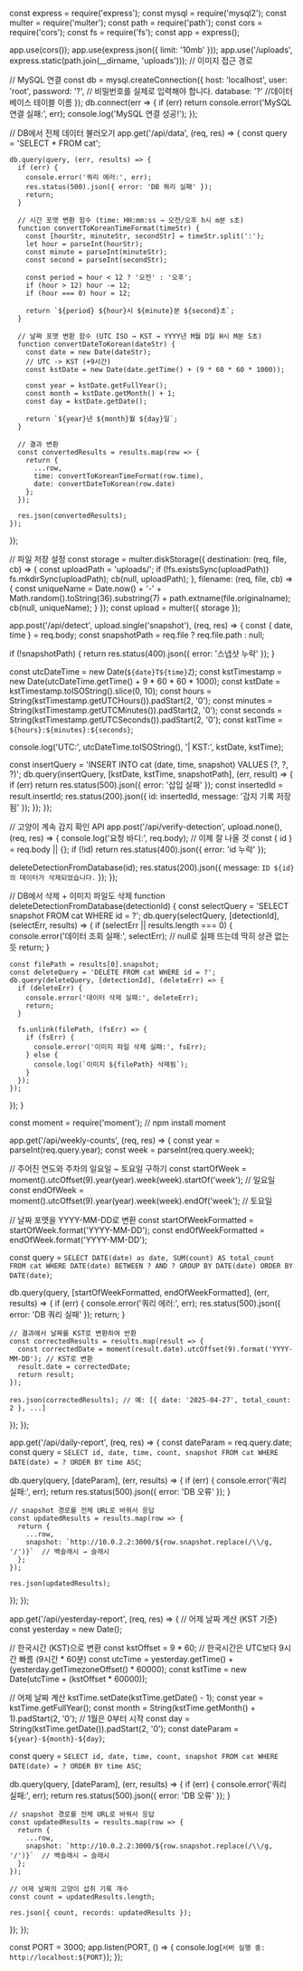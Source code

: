 const express = require('express');
const mysql = require('mysql2');
const multer = require('multer');
const path = require('path');
const cors = require('cors');
const fs = require('fs');
const app = express();

app.use(cors());
app.use(express.json({ limit: '10mb' }));
app.use('/uploads', express.static(path.join(__dirname, 'uploads'))); // 이미지 접근 경로

// MySQL 연결
const db = mysql.createConnection({
  host: 'localhost',
  user: 'root',
  password: '?', // 비밀번호를 실제로 입력해야 합니다.
  database: '?' //데이터베이스 테이블 이름
});
db.connect(err => {
  if (err) return console.error('MySQL 연결 실패:', err);
  console.log('MySQL 연결 성공!');
});

// DB에서 전체 데이터 불러오기
app.get('/api/data', (req, res) => {
    const query = 'SELECT * FROM cat';
  
    db.query(query, (err, results) => {
      if (err) {
        console.error('쿼리 에러:', err);
        res.status(500).json({ error: 'DB 쿼리 실패' });
        return;
      }
      
      // 시간 포맷 변환 함수 (time: HH:mm:ss → 오전/오후 h시 m분 s초)
      function convertToKoreanTimeFormat(timeStr) {
        const [hourStr, minuteStr, secondStr] = timeStr.split(':');
        let hour = parseInt(hourStr);
        const minute = parseInt(minuteStr);
        const second = parseInt(secondStr);
  
        const period = hour < 12 ? '오전' : '오후';
        if (hour > 12) hour -= 12;
        if (hour === 0) hour = 12;
  
        return `${period} ${hour}시 ${minute}분 ${second}초`;
      }
  
      // 날짜 포맷 변환 함수 (UTC ISO → KST → YYYY년 M월 D일 H시 M분 S초)
      function convertDateToKorean(dateStr) {
        const date = new Date(dateStr);
        // UTC -> KST (+9시간)
        const kstDate = new Date(date.getTime() + (9 * 60 * 60 * 1000));
  
        const year = kstDate.getFullYear();
        const month = kstDate.getMonth() + 1;
        const day = kstDate.getDate();
  
        return `${year}년 ${month}월 ${day}일`;
      }
  
      // 결과 변환
      const convertedResults = results.map(row => {
        return {
          ...row,
          time: convertToKoreanTimeFormat(row.time),
          date: convertDateToKorean(row.date)
        };
      });
  
      res.json(convertedResults);
    });
  });

// 파일 저장 설정
const storage = multer.diskStorage({
  destination: (req, file, cb) => {
    const uploadPath = 'uploads/';
    if (!fs.existsSync(uploadPath)) fs.mkdirSync(uploadPath);
    cb(null, uploadPath);
  },
  filename: (req, file, cb) => {
    const uniqueName = Date.now() + '-' + Math.random().toString(36).substring(7) + path.extname(file.originalname);
    cb(null, uniqueName);
  }
});
const upload = multer({ storage });



app.post('/api/detect', upload.single('snapshot'), (req, res) => {
  const { date, time } = req.body;
  const snapshotPath = req.file ? req.file.path : null;

  if (!snapshotPath) {
    return res.status(400).json({ error: '스냅샷 누락' });
  }

  const utcDateTime = new Date(`${date}T${time}Z`);
  const kstTimestamp = new Date(utcDateTime.getTime() + 9 * 60 * 60 * 1000);
  const kstDate = kstTimestamp.toISOString().slice(0, 10);
  const hours = String(kstTimestamp.getUTCHours()).padStart(2, '0');
  const minutes = String(kstTimestamp.getUTCMinutes()).padStart(2, '0');
  const seconds = String(kstTimestamp.getUTCSeconds()).padStart(2, '0');
  const kstTime = `${hours}:${minutes}:${seconds}`;

  console.log('UTC:', utcDateTime.toISOString(), '| KST:', kstDate, kstTime);

  const insertQuery = 'INSERT INTO cat (date, time, snapshot) VALUES (?, ?, ?)';
  db.query(insertQuery, [kstDate, kstTime, snapshotPath], (err, result) => {
    if (err) return res.status(500).json({ error: '삽입 실패' });
    const insertedId = result.insertId;
    res.status(200).json({ id: insertedId, message: '감지 기록 저장됨' });
  });
});

// 고양이 계속 감지 확인 API
app.post('/api/verify-detection', upload.none(), (req, res) => {
  console.log('요청 바디:', req.body); // 이제 잘 나올 것
  const { id } = req.body || {};
  if (!id) return res.status(400).json({ error: 'id 누락' });

  deleteDetectionFromDatabase(id);
  res.status(200).json({ message: `ID ${id}의 데이터가 삭제되었습니다.` });
});

// DB에서 삭제 + 이미지 파일도 삭제
function deleteDetectionFromDatabase(detectionId) {
  const selectQuery = 'SELECT snapshot FROM cat WHERE id = ?';
  db.query(selectQuery, [detectionId], (selectErr, results) => {
    if (selectErr || results.length === 0) {
      console.error('데이터 조회 실패:', selectErr); // null로 실패 뜨는데 딱히 상관 없는듯
      return;
    }

    const filePath = results[0].snapshot;
    const deleteQuery = 'DELETE FROM cat WHERE id = ?';
    db.query(deleteQuery, [detectionId], (deleteErr) => {
      if (deleteErr) {
        console.error('데이터 삭제 실패:', deleteErr);
        return;
      }

      fs.unlink(filePath, (fsErr) => {
        if (fsErr) {
          console.error('이미지 파일 삭제 실패:', fsErr);
        } else {
          console.log(`이미지 ${filePath} 삭제됨`);
        }
      });
    });
  });
}

const moment = require('moment'); // npm install moment

app.get('/api/weekly-counts', (req, res) => {
  const year = parseInt(req.query.year);
  const week = parseInt(req.query.week);

  // 주어진 연도와 주차의 일요일 ~ 토요일 구하기
  const startOfWeek = moment().utcOffset(9).year(year).week(week).startOf('week'); // 일요일
  const endOfWeek = moment().utcOffset(9).year(year).week(week).endOf('week'); // 토요일

  // 날짜 포맷을 YYYY-MM-DD로 변환
  const startOfWeekFormatted = startOfWeek.format('YYYY-MM-DD');
  const endOfWeekFormatted = endOfWeek.format('YYYY-MM-DD');

  const query = `
    SELECT DATE(date) as date, SUM(count) AS total_count
    FROM cat
    WHERE DATE(date) BETWEEN ? AND ?
    GROUP BY DATE(date)
    ORDER BY DATE(date)
  `;

  db.query(query, [startOfWeekFormatted, endOfWeekFormatted], (err, results) => {
    if (err) {
      console.error('쿼리 에러:', err);
      res.status(500).json({ error: 'DB 쿼리 실패' });
      return;
    }

    // 결과에서 날짜를 KST로 변환하여 반환
    const correctedResults = results.map(result => {
      const correctedDate = moment(result.date).utcOffset(9).format('YYYY-MM-DD'); // KST로 변환
      result.date = correctedDate;
      return result;
    });

    res.json(correctedResults); // 예: [{ date: '2025-04-27', total_count: 2 }, ...]
  });
});


app.get('/api/daily-report', (req, res) => {
  const dateParam = req.query.date;
  const query = `
    SELECT id, date, time, count, snapshot
    FROM cat
    WHERE DATE(date) = ?
    ORDER BY time ASC
  `;

  db.query(query, [dateParam], (err, results) => {
    if (err) {
      console.error('쿼리 실패:', err);
      return res.status(500).json({ error: 'DB 오류' });
    }

    // snapshot 경로를 전체 URL로 바꿔서 응답
    const updatedResults = results.map(row => {
      return {
        ...row,
        snapshot: `http://10.0.2.2:3000/${row.snapshot.replace(/\\/g, '/')}`  // 백슬래시 → 슬래시
      };
    });

    res.json(updatedResults);
  });
});

app.get('/api/yesterday-report', (req, res) => {
  // 어제 날짜 계산 (KST 기준)
  const yesterday = new Date();
  
  // 한국시간 (KST)으로 변환
  const kstOffset = 9 * 60;  // 한국시간은 UTC보다 9시간 빠름 (9시간 * 60분)
  const utcTime = yesterday.getTime() + (yesterday.getTimezoneOffset() * 60000);
  const kstTime = new Date(utcTime + (kstOffset * 60000));

  // 어제 날짜 계산
  kstTime.setDate(kstTime.getDate() - 1);
  const year = kstTime.getFullYear();
  const month = String(kstTime.getMonth() + 1).padStart(2, '0'); // 1월은 0부터 시작
  const day = String(kstTime.getDate()).padStart(2, '0');
  const dateParam = `${year}-${month}-${day}`;

  const query = `
    SELECT id, date, time, count, snapshot
    FROM cat
    WHERE DATE(date) = ?
    ORDER BY time ASC
  `;

  db.query(query, [dateParam], (err, results) => {
    if (err) {
      console.error('쿼리 실패:', err);
      return res.status(500).json({ error: 'DB 오류' });
    }

    // snapshot 경로를 전체 URL로 바꿔서 응답
    const updatedResults = results.map(row => {
      return {
        ...row,
        snapshot: `http://10.0.2.2:3000/${row.snapshot.replace(/\\/g, '/')}`  // 백슬래시 → 슬래시
      };
    });

    // 어제 날짜의 고양이 섭취 기록 개수
    const count = updatedResults.length;

    res.json({ count, records: updatedResults });
  });
});




const PORT = 3000;
app.listen(PORT, () => {
  console.log(`서버 실행 중: http://localhost:${PORT}`);
});
